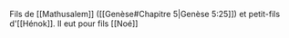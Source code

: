 Fils de [[Mathusalem]] ([[Genèse#Chapitre 5|Genèse 5:25]]) et petit-fils d'[[Hénok]].
Il eut pour fils [[Noé]]